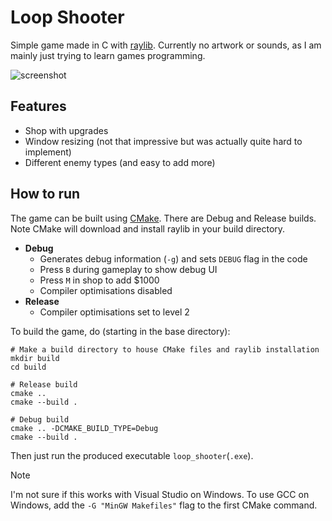 # Loop Shooter

Simple game made in C with [raylib](https://github.com/raysan5/raylib). Currently no artwork or sounds, as I am mainly just trying to learn games programming.

![screenshot](https://i.imgur.com/UkTbvJo.png)

## Features

- Shop with upgrades
- Window resizing (not that impressive but was actually quite hard to implement)
- Different enemy types (and easy to add more)

## How to run

The game can be built using [CMake](https://cmake.org/download/). There are Debug and Release builds. Note CMake will download and install raylib in your build directory.

- **Debug**
    - Generates debug information (`-g`) and sets `DEBUG` flag in the code
    - Press `B` during gameplay to show debug UI
    - Press `M` in shop to add $1000
    - Compiler optimisations disabled
- **Release**
    - Compiler optimisations set to level 2

To build the game, do (starting in the base directory):
```console
# Make a build directory to house CMake files and raylib installation
mkdir build
cd build

# Release build
cmake ..
cmake --build .

# Debug build
cmake .. -DCMAKE_BUILD_TYPE=Debug
cmake --build .
```

Then just run the produced executable `loop_shooter`(`.exe`).

> [!Note]
> I'm not sure if this works with Visual Studio on Windows. To use GCC on Windows, add the `-G "MinGW Makefiles"` flag to the first CMake command.

